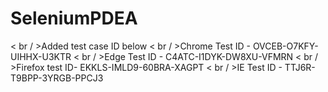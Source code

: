 # SeleniumPDEA
< br / >Added test case ID below
< br / >Chrome Test ID - OVCEB-O7KFY-UIHHX-U3KTR
< br / >Edge Test ID - C4ATC-I1DYK-DW8XU-VFMRN
< br / >Firefox test ID- EKKLS-IMLD9-60BRA-XAGPT
< br / >IE Test ID - TTJ6R-T9BPP-3YRGB-PPCJ3